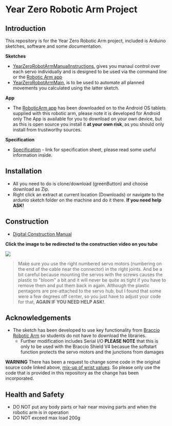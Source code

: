 # Year Zero Robotic Arm Project
## Introduction

This repository is for the Year Zero Robotic Arm project, included is Arduino sketches, software and some documentation.

**Sketches**
   * [YearZeroRobotArmManualInstructions](https://github.com/CompEng0001/YearZeroRoboticArm/tree/master/YearZeroRobotArmManualInstructions), gives you manaul control over each servo individually and is designed to be used via the command line or the [Robotic Arm app](https://github.com/CompEng0001/YearZeroRoboticArm/tree/master/App)
   * [YearZeroRobotArmMain](https://github.com/CompEng0001/YearZeroRoboticArm/tree/master/YearZeroRobotArmMain), is to be used to automate all planned movements you calculated using the latter sketch.

**App**
   * The [RoboticArm app](https://github.com/CompEng0001/YearZeroRoboticArm/tree/master/App) has been downloaded on to the Android OS tablets supplied with this robotic arm, please note it is developed for Android only
     The App is available for you to download on your own device, but as this is open source you install it **at your own risk**, as you should only install from trustworthy sources. 

**Specification** 
   * [Specification](https://github.com/CompEng0001/YearZeroRoboticArm/blob/master/Specifications.md) - link for specification sheet, please read some useful information inside.

## Installation 

* All you need to do is clone/download (greenButton) and choose download as Zip. 
* Right click an extract at current location (Downloads) or navigate to the ardunio sketch folder on the machine and do it there. 
**If you need help ASK!**

## Construction

* [Digital Construction Manual](https://www.robotshop.com/media/files/pdf/Braccio_Quick_Start_Guide.pdf)

**Click the image to be redirected to the construction video on you tube**

  [![](http://img.youtube.com/vi/5VkjJXm6bx8/0.jpg)](https://www.youtube.com/watch?time_continue=16&v=Lwb2ppat_bs "Robotic Arm Construction")

> Make sure you use the right numbered servo motors (numbering on the end of the cable near the connector) in the right joints. And be a bit careful because mounting the servos with the screws causes the plastic to "bloom" a bit and it will never be quite as tight if you have to remove them and put them back in again. Although the plastic pentagons are pre-attached to the servo hub, but I found that some were a few degrees off center, so you just have to adjust your code for that,  **AGAIN IF YOU NEED HELP ASK!**.

## Acknowledgements 

* The sketch has been developed to use key functionality from [Braccio Robotic Arm](https://github.com/arduino-org/arduino-library-braccio) so students do not have to download the libraries. 
   * Further modification includes Serial I/O
**PLEASE NOTE** that this is only to be used with the Braccio Shield V4 becasue the softstart function protects the servo motors and the junctions from damages

**WARNING** 
There has been a request to change some code in the original source code linked above, [mix-up of wrist values](https://github.com/arduino-org/arduino-library-braccio/pull/4/commits/4ee82eac74b98196bec2413bd87deda3019e3a5c). So please only use the code that is provided in this repository as the change has been incorporated.

## Health and Safety

* DO NOT put any body parts or hair near moving parts and when the robotic arm is in operation 
* DO NOT exceed max load 200g